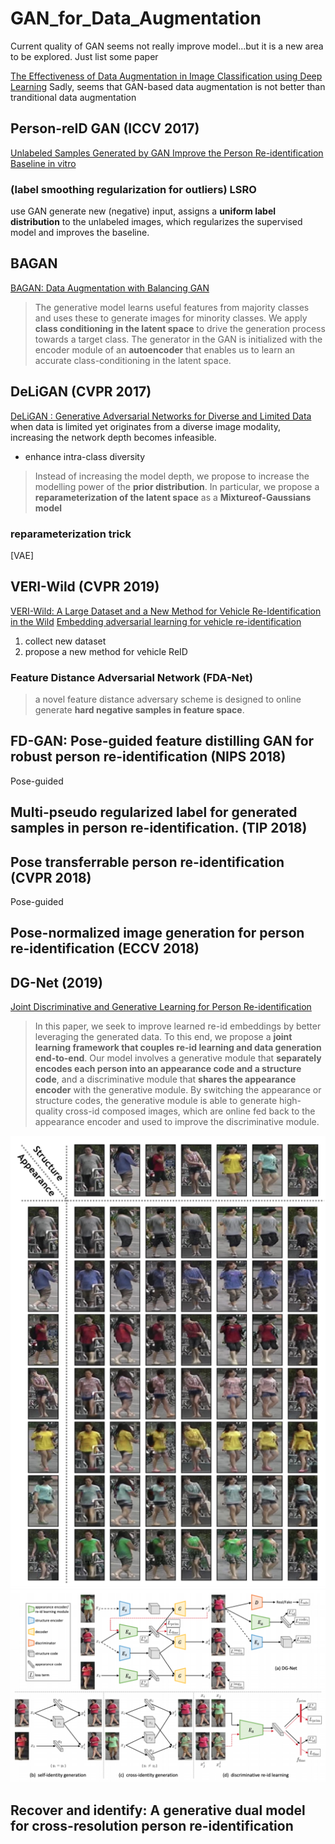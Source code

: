 # GAN_for_Data_Augmentation
Current quality of GAN seems not really improve model...but it is a new area to be explored.
Just list some paper

[The Effectiveness of Data Augmentation in Image Classification using Deep Learning](https://arxiv.org/abs/1712.04621)
Sadly, seems that GAN-based data augmentation is not better than tranditional data augmentation

## Person-reID GAN (ICCV 2017)
[Unlabeled Samples Generated by GAN Improve the Person Re-identification Baseline in vitro](https://arxiv.org/abs/1701.07717) 
### (label smoothing regularization for outliers) LSRO
use GAN generate new (negative) input, assigns a **uniform label distribution** to the unlabeled images, which regularizes the supervised model and improves the baseline.

## BAGAN
[BAGAN: Data Augmentation with Balancing GAN](https://arxiv.org/pdf/1803.09655.pdf)  
> The generative model learns useful features from majority classes and uses these to generate images for minority classes. We apply **class conditioning in the latent space** to drive the generation process towards a target class. The generator in the GAN is initialized with the encoder module of an **autoencoder** that enables us to learn an accurate class-conditioning in the latent space. 
## DeLiGAN (CVPR 2017)
[DeLiGAN : Generative Adversarial Networks for Diverse and Limited Data](https://arxiv.org/pdf/1706.02071.pdf)  
when data is limited yet originates from a diverse image modality, increasing the network depth becomes infeasible. 
* enhance intra-class diversity
> Instead of increasing the model depth, we propose to increase the modelling power of the **prior distribution**. In particular, we propose a **reparameterization of the latent space** as a **Mixtureof-Gaussians model**
### reparameterization trick
[VAE]

## VERI-Wild (CVPR 2019)
[VERI-Wild: A Large Dataset and a New Method for Vehicle Re-Identification in the Wild](http://openaccess.thecvf.com/content_CVPR_2019/papers/Lou_VERI-Wild_A_Large_Dataset_and_a_New_Method_for_Vehicle_CVPR_2019_paper.pdf)
[Embedding adversarial learning for vehicle re-identification]()
1. collect new dataset
2. propose a new method for vehicle ReID 
### Feature Distance Adversarial Network (FDA-Net) 
> a novel feature distance adversary scheme is designed to online generate **hard negative samples in feature space**.

## FD-GAN: Pose-guided feature distilling GAN for robust person re-identification (NIPS 2018)
Pose-guided
## Multi-pseudo regularized label for generated samples in person re-identification. (TIP 2018)

## Pose transferrable person re-identification (CVPR 2018)
Pose-guided
##  Pose-normalized image generation for person re-identification (ECCV 2018)


## DG-Net (2019)
[Joint Discriminative and Generative Learning for Person Re-identification](https://arxiv.org/pdf/1904.07223.pdf)
> In this paper, we seek to improve learned re-id embeddings by better leveraging the generated data. To this end, we propose a **joint learning framework that couples re-id learning and data generation end-to-end**. Our model involves a generative module that **separately encodes each person into an appearance code and a structure code**, and a discriminative module that **shares the appearance encoder** with the generative module. By switching the appearance or structure codes, the generative module is able to generate high-quality cross-id composed images, which are online fed back to the appearance encoder and used to improve the discriminative module.   

![](img/switching_appearance_or_structure_codes.png)
![](img/DG_Net.png)

## Recover and identify: A generative dual model for cross-resolution person re-identification